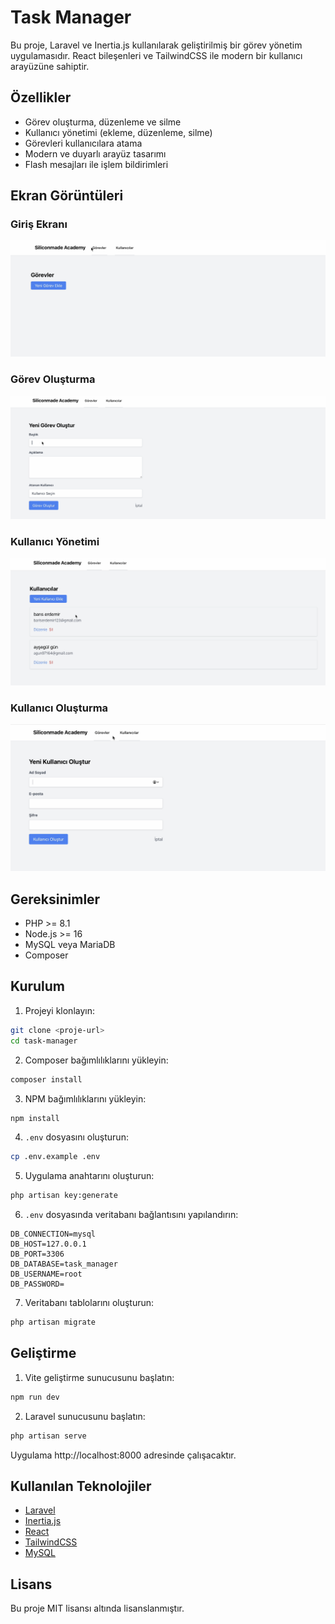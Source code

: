 # Task Manager

Bu proje, Laravel ve Inertia.js kullanılarak geliştirilmiş bir görev yönetim uygulamasıdır. React bileşenleri ve TailwindCSS ile modern bir kullanıcı arayüzüne sahiptir.

## Özellikler

-   Görev oluşturma, düzenleme ve silme
-   Kullanıcı yönetimi (ekleme, düzenleme, silme)
-   Görevleri kullanıcılara atama
-   Modern ve duyarlı arayüz tasarımı
-   Flash mesajları ile işlem bildirimleri

## Ekran Görüntüleri

### Giriş Ekranı

![Giriş Ekranı](screenshots/girişekranı.png)

### Görev Oluşturma

![Görev Oluşturma](screenshots/görevoluştur.png)

### Kullanıcı Yönetimi

![Kullanıcılar](screenshots/kullanıcılar.png)

### Kullanıcı Oluşturma

![Kullanıcı Oluşturma](screenshots/kullanıcıoluştur.png)

## Gereksinimler

-   PHP >= 8.1
-   Node.js >= 16
-   MySQL veya MariaDB
-   Composer

## Kurulum

1. Projeyi klonlayın:

```bash
git clone <proje-url>
cd task-manager
```

2. Composer bağımlılıklarını yükleyin:

```bash
composer install
```

3. NPM bağımlılıklarını yükleyin:

```bash
npm install
```

4. `.env` dosyasını oluşturun:

```bash
cp .env.example .env
```

5. Uygulama anahtarını oluşturun:

```bash
php artisan key:generate
```

6. `.env` dosyasında veritabanı bağlantısını yapılandırın:

```
DB_CONNECTION=mysql
DB_HOST=127.0.0.1
DB_PORT=3306
DB_DATABASE=task_manager
DB_USERNAME=root
DB_PASSWORD=
```

7. Veritabanı tablolarını oluşturun:

```bash
php artisan migrate
```

## Geliştirme

1. Vite geliştirme sunucusunu başlatın:

```bash
npm run dev
```

2. Laravel sunucusunu başlatın:

```bash
php artisan serve
```

Uygulama http://localhost:8000 adresinde çalışacaktır.

## Kullanılan Teknolojiler

-   [Laravel](https://laravel.com)
-   [Inertia.js](https://inertiajs.com)
-   [React](https://reactjs.org)
-   [TailwindCSS](https://tailwindcss.com)
-   [MySQL](https://www.mysql.com)

## Lisans

Bu proje MIT lisansı altında lisanslanmıştır.
